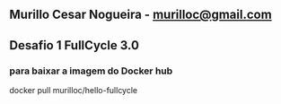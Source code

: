 ## Murillo Cesar Nogueira - murilloc@gmail.com
## Desafio 1 FullCycle 3.0

### para baixar a imagem do Docker hub

docker pull murilloc/hello-fullcycle
